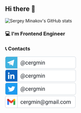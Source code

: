 ## Hi there 👋
![Sergey Minakov's GitHub stats](https://github-readme-stats.vercel.app/api?username=cergmin&count_private=true&show_icons=true&border_radius=7&theme=dark)

### 💻 I'm Frontend Engineer

### 📞 Contacts
[<img src="/images/telegram.svg" alt="Telegram: cergmin" height="40">](https://t.me/cergmin)<br>
[<img src="/images/linkedin.svg" alt="LinkedIn: cergmin" height="40">](https://www.linkedin.com/in/cergmin)<br>
[<img src="/images/twitter.svg" alt="Twitter: cergmin" height="40">](https://twitter.com/cergmin)<br>
[<img src="/images/email.svg" alt="Email: cergmin@gmail.com" height="40">](mailto:cergmin@gmail.com)
